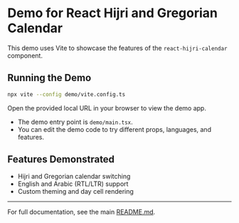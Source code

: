# Demo for React Hijri and Gregorian Calendar

This demo uses Vite to showcase the features of the `react-hijri-calendar` component.

## Running the Demo

```bash
npx vite --config demo/vite.config.ts
```

Open the provided local URL in your browser to view the demo app.

- The demo entry point is `demo/main.tsx`.
- You can edit the demo code to try different props, languages, and features.

## Features Demonstrated

- Hijri and Gregorian calendar switching
- English and Arabic (RTL/LTR) support
- Custom theming and day cell rendering

---

For full documentation, see the main [README.md](../README.md).
